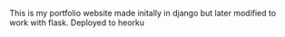 This is my portfolio website made initally in django but later modified to work with flask.
Deployed to heorku
